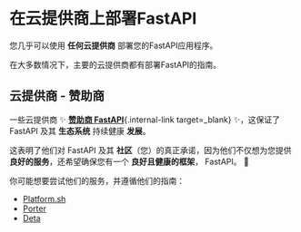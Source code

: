 # 在云提供商上部署FastAPI

您几乎可以使用 **任何云提供商** 部署您的FastAPI应用程序。

在大多数情况下，主要的云提供商都有部署FastAPI的指南。

## 云提供商 - 赞助商

一些云提供商 ✨ [**赞助商 FastAPI**](../help-fastapi.md#sponsor-the-author){.internal-link target=_blank} ✨，这保证了 FastAPI 及其 **生态系统** 持续健康 **发展**。

这表明了他们对 FastAPI 及其 **社区**（您）的真正承诺，因为他们不仅想为您提供 **良好的服务**，还希望确保您有一个 **良好且健康的框架**， FastAPI。 🙇

你可能想要尝试他们的服务，并遵循他们的指南：

* <a href="https://docs.platform.sh/languages/python.html?utm_source=fastapi-signup&utm_medium=banner&utm_campaign=FastAPI-signup-June-2023" class="external-link" target="_blank">Platform.sh</a>
* <a href="https://docs.porter.run/language-specific-guides/fastapi" class="external-link" target="_blank">Porter</a>
* <a href="https://www.deta.sh/?ref=fastapi" class="external-link" target="_blank">Deta</a>
